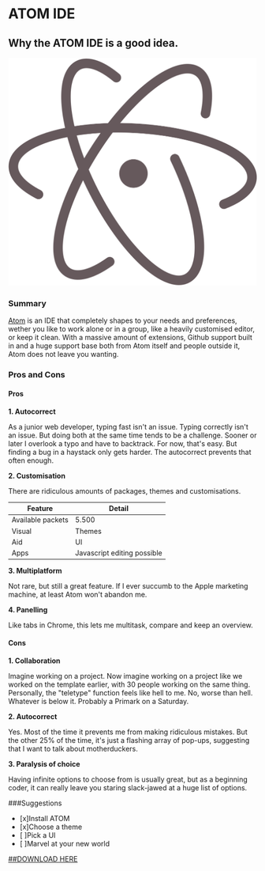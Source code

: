 # ATOM IDE

## Why the ATOM IDE is a good idea.

![Atom logo](./logo.png)


### Summary
[Atom](https://atom.io/) is an IDE that completely shapes to your needs and preferences, wether you like to work alone or in a group, like a heavily customised editor, or keep it clean. With a massive amount of extensions, Github support built in and a huge support base both from Atom itself and people outside it, Atom does not leave you wanting.

### Pros and Cons

#### Pros
**1. Autocorrect**

As a junior web developer, typing fast isn't an issue. Typing correctly isn't an issue. But doing both at the same time tends to be a challenge. Sooner or later I overlook a typo and have to backtrack. For now, that's easy. But finding a bug in a haystack only gets harder. The autocorrect prevents that often enough.

**2. Customisation**

There are ridiculous amounts of packages, themes and customisations.

Feature | Detail
--------|--------
Available packets | 5.500
Visual | Themes
Aid | UI
Apps | Javascript editing possible

**3. Multiplatform**

Not rare, but still a great feature. If I ever succumb to the Apple marketing machine, at least Atom won't abandon me.

**4. Panelling**

Like tabs in Chrome, this lets me multitask, compare and keep an overview.

#### Cons

**1. Collaboration**

Imagine working on a project. Now imagine working on a project like we worked on the template earlier, with 30 people working on the same thing. Personally, the "teletype" function feels like hell to me. No, worse than hell. Whatever is below it. Probably a Primark on a Saturday.

**2. Autocorrect**

Yes. Most of the time it prevents me from making ridiculous mistakes. But the other 25% of the time, it's just a flashing array of pop-ups, suggesting that I want to talk about motherduckers.

**3. Paralysis of choice**

Having infinite options to choose from is usually great, but as a beginning coder, it can really leave you staring slack-jawed at a huge list of options.

###Suggestions

 - [x]Install ATOM
 - [x]Choose a theme
 - [ ]Pick a UI
 - [ ]Marvel at your new world



[##DOWNLOAD HERE](https://atom.io/download/deb)

